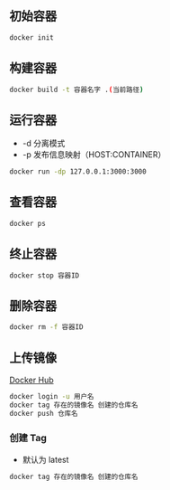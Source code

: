 ## 初始容器

```sh
docker init
```
## 构建容器

```sh
docker build -t 容器名字 .(当前路径)
```
## 运行容器

- -d 分离模式
- -p 发布信息映射（HOST:CONTAINER）

```sh
docker run -dp 127.0.0.1:3000:3000
```
## 查看容器

```sh
docker ps
```
## 终止容器

```sh
docker stop 容器ID
```
## 删除容器

```sh
docker rm -f 容器ID
```
## 上传镜像

[Docker Hub](https://hub.docker.com/repositories/liueng)

```sh
docker login -u 用户名
docker tag 存在的镜像名 创建的仓库名
docker push 仓库名
```
### 创建 Tag

- 默认为 latest

```sh
docker tag 存在的镜像名 创建的仓库名
```
